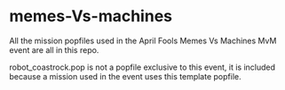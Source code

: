 # memes-Vs-machines
All the mission popfiles used in the April Fools Memes Vs Machines MvM event are all in this repo.

robot_coastrock.pop is not a popfile exclusive to this event, it is included because a mission used in the event uses this template popfile.
